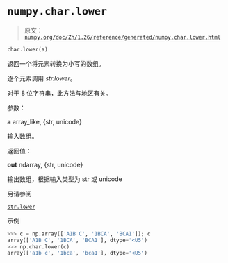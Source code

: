 # `numpy.char.lower`

> 原文：[`numpy.org/doc/Zh/1.26/reference/generated/numpy.char.lower.html`](https://numpy.org/doc/Zh/1.26/reference/generated/numpy.char.lower.html)

```py
char.lower(a)
```

返回一个将元素转换为小写的数组。

逐个元素调用 *str.lower*。

对于 8 位字符串，此方法与地区有关。

参数：

**a** array_like, {str, unicode}

输入数组。

返回值：

**out** ndarray, {str, unicode}

输出数组，根据输入类型为 str 或 unicode

另请参阅

[`str.lower`](https://docs.python.org/3/library/stdtypes.html#str.lower "(在 Python v3.11 中)")

示例

```py
>>> c = np.array(['A1B C', '1BCA', 'BCA1']); c
array(['A1B C', '1BCA', 'BCA1'], dtype='<U5')
>>> np.char.lower(c)
array(['a1b c', '1bca', 'bca1'], dtype='<U5') 
```
